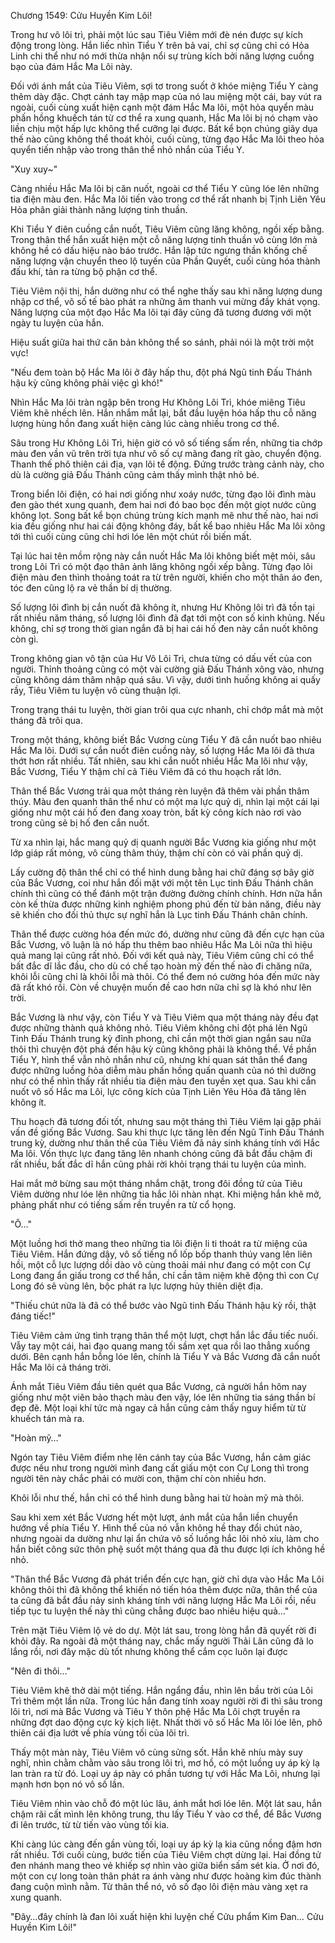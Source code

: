 




Chương 1549: Cửu Huyền Kim Lôi!


Trong hư vô lôi trì, phải một lúc sau Tiêu Viêm mới đè nén được sự kích động trong lòng. Hắn liếc nhìn Tiểu Y trên bả vai, chỉ sợ cũng chỉ có Hỏa Linh chi thể như nó mới thừa nhận nổi sự trùng kích bởi năng lượng cuồng bạo của đám Hắc Ma Lôi này.

Đối với ánh mắt của Tiêu Viêm, sợi tơ trong suốt ở khóe miệng Tiểu Y càng thêm dày đặc. Chợt cánh tay mập mạp của nó lau miệng một cái, bay vút ra ngoài, cuối cùng xuất hiện cạnh một đám Hắc Ma lôi, một hỏa quyển màu phấn hồng khuếch tán từ cơ thể ra xung quanh, Hắc Ma lôi bị nó chạm vào liền chịu một hấp lực không thể cưỡng lại được. Bất kể bọn chúng giãy dụa thế nào cũng không thể thoát khỏi, cuối cùng, từng đạo Hắc Ma lôi theo hỏa quyển tiến nhập vào trong thân thể nhỏ nhắn của Tiểu Y.

"Xuy xuy~"

Càng nhiều Hắc Ma lôi bị căn nuốt, ngoài cơ thể Tiểu Y cũng lóe lên những tia điện màu đen. Hắc Ma lôi tiến vào trong cơ thể rất nhanh bị Tịnh Liên Yêu Hỏa phân giải thành năng lượng tinh thuần.

Khi Tiểu Y điên cuồng cắn nuốt, Tiêu Viêm cũng lăng không, ngồi xếp bằng. Trong thân thể hắn xuất hiện một cỗ năng lượng tinh thuần vô cùng lớn mà không hề có dấu hiệu nào báo trước. Hắn lập tức ngưng thần khống chế năng lượng vận chuyển theo lộ tuyến của Phần Quyết, cuối cùng hóa thành đấu khí, tản ra từng bộ phận cơ thể.

Tiêu Viêm nội thị, hắn dường như có thể nghe thấy sau khi năng lượng dung nhập cơ thể, vô số tế bào phát ra những âm thanh vui mừng đầy khát vọng. Năng lượng của một đạo Hắc Ma lôi tại đây cũng đã tương đương với một ngày tu luyện của hắn.

Hiệu suất giữa hai thứ căn bản không thể so sánh, phải nói là một trời một vực!

"Nếu đem toàn bộ Hắc Ma lôi ở đây hấp thu, đột phá Ngũ tinh Đấu Thánh hậu kỳ cũng không phải việc gì khó!"

Nhìn Hắc Ma lôi tràn ngập bên trong Hư Không Lôi Trì, khóe miêng Tiêu Viêm khẽ nhếch lên. Hắn nhắm mắt lại, bắt đầu luyện hóa hấp thu cỗ năng lượng hùng hồn đang xuất hiện càng lúc càng nhiều trong cơ thể.

Sâu trong Hư Không Lôi Trì, hiện giờ có vô số tiếng sấm rền, những tia chớp màu đen vần vũ trên trời tựa như vô số cự mãng đang rít gào, chuyển động. Thanh thế phô thiên cái địa, vạn lôi tề động. Đứng trước tràng cảnh này, cho dù là cường giả Đấu Thánh cũng cảm thấy mình thật nhỏ bé.

Trong biển lôi điện, có hai nơi giống như xoáy nước, từng đạo lôi đình màu đen gào thét xung quanh, đem hai nơi đó bao bọc đến một giọt nước cũng không lọt. Song bất kể bọn chúng trùng kích mạnh mẽ như thế nào, hai nơi kia đều giống như hai cái động không đáy, bất kể bao nhiêu Hắc Ma lôi xông tới thì cuối cùng cũng chỉ hơi lóe lên một chút rồi biến mất.

Tại lúc hai tên mồm rộng này cắn nuốt Hắc Ma lôi không biết mệt mỏi, sâu trong Lôi Trì có một đạo thân ảnh lăng không ngồi xếp bằng. Từng đạo lôi điện màu đen thình thoảng toát ra từ trên người, khiến cho một thân áo đen, tóc đen cũng lộ ra vẻ thần bí dị thường.

Số lượng lôi đình bị cắn nuốt đã không ít, nhưng Hư Không lôi trì đã tồn tại rất nhiều năm tháng, số lượng lôi đình đã đạt tới một con số kinh khủng. Nếu không, chỉ sợ trong thời gian ngắn đã bị hai cái hố đen này cắn nuốt không còn gì.

Trong không gian vô tận của Hư Vô Lôi Trì, chưa từng có dấu vết của con người. Thỉnh thoảng cũng có một vài cường giả Đấu Thánh xông vào, nhưng cũng không dám thâm nhập quá sâu. Vì vậy, dưới tình huống không ai quấy rầy, Tiêu Viêm tu luyện vô cùng thuận lợi.

Trong trạng thái tu luyện, thời gian trôi qua cực nhanh, chỉ chớp mắt mà một tháng đã trôi qua.

Trong một tháng, không biết Bắc Vương cùng Tiểu Y đã cắn nuốt bao nhiêu Hắc Ma lôi. Dưới sự cắn nuốt điên cuồng này, số lượng Hắc Ma lôi đã thưa thớt hơn rất nhiều. Tất nhiên, sau khi cắn nuốt nhiều Hắc Ma lôi như vậy, Bắc Vương, Tiểu Y thậm chí cả Tiêu Viêm đã có thu hoạch rất lớn.

Thân thể Bắc Vương trải qua một tháng rèn luyện đã thêm vài phần thâm thúy. Màu đen quanh thân thể như có một ma lực quỷ dị, nhìn lại một cái lại giống như một cái hố đen đang xoay tròn, bất kỳ công kích nào rơi vào trong cũng sẽ bị hố đen cắn nuốt.

Từ xa nhìn lại, hắc mang quỷ dị quanh người Bắc Vương kia giống như một lớp giáp rất mỏng, vô cùng thâm thúy, thậm chí còn có vài phần quỷ dị.

Lấy cường độ thân thể chỉ có thể hình dung bằng hai chữ đáng sợ bây giờ của Bắc Vương, coi như hắn đối mặt với một tên Lục tinh Đấu Thánh chân chính thì cũng có thể đánh một trận đường đường chính chính. Hơn nữa hắn còn kế thừa được những kinh nghiệm phong phú đến từ bản năng, điều này sẽ khiến cho đối thủ thực sự nghĩ hắn là Lục tinh Đấu Thánh chân chính.

Thân thể được cường hóa đến mức đó, dường như cũng đã đến cực hạn của Bắc Vương, vô luận là nó hấp thu thêm bao nhiêu Hắc Ma Lôi nữa thì hiệu quả mang lại cũng rất nhỏ. Đối với kết quả này, Tiêu Viêm cũng chỉ có thể bất đắc dĩ lắc đầu, cho dù có chế tạo hoàn mỹ đến thế nào đi chăng nữa, khôi lỗi cũng chỉ là khôi lỗi mà thôi. Có thể đem nó cường hóa đến mức này đã rất khó rồi. Còn về chuyện muốn đề cao hơn nữa chỉ sợ là khó như lên trời.

Bắc Vương là như vậy, còn Tiểu Y và Tiêu Viêm qua một tháng này đều đạt được những thành quả không nhỏ. Tiêu Viêm không chỉ đột phá lên Ngũ Tinh Đấu Thánh trung kỳ đỉnh phong, chỉ cần một thời gian ngắn sau nữa thôi thì chuyện đột phá đến hậu kỳ cũng không phải là không thể. Về phần Tiểu Y, hình thể vẫn nhỏ nhắn như cũ, nhưng khi quan sát thân thể đang được những luồng hỏa diễm màu phấn hồng quấn quanh của nó thì dường như có thể nhìn thấy rất nhiều tia điện màu đen tuyền xẹt qua. Sau khi cắn nuốt vô số Hắc ma Lôi, lực công kích của Tịnh Liên Yêu Hỏa đã tăng lên không ít.

Thu hoạch đã tương đối tốt, nhưng sau một tháng thì Tiêu Viêm lại gặp phải vấn đề giống Bắc Vương. Sau khi thực lực tăng lên đến Ngũ Tinh Đấu Thánh trung kỳ, dường như thân thể của Tiêu Viêm đã nảy sinh kháng tính với Hắc Ma lôi. Vốn thực lực đang tăng lên nhanh chóng cũng đã bắt đầu chậm đi rất nhiều, bất đắc dĩ hắn cũng phải rời khỏi trạng thái tu luyện của mình.

Hai mắt mở bừng sau một tháng nhắm chặt, trong đôi đồng tử của Tiêu Viêm dường như lóe lên những tia hắc lôi nhàn nhạt. Khi miệng hắn khẽ mở, phảng phất như có tiếng sấm rền truyền ra từ cổ họng.

"Ô…"

Một luồng hơi thở mang theo những tia lôi điện li ti thoát ra từ miệng của Tiêu Viêm. Hắn đứng dậy, vô số tiếng nổ lốp bốp thanh thúy vang lên liên hồi, một cỗ lực lượng dồi dào vô cùng thoải mái như đang có một con Cự Long đang ẩn giấu trong cơ thể hắn, chỉ cần tâm niệm khẽ động thì con Cự Long đó sẽ vùng lên, bộc phát ra lực lượng hủy thiên diệt địa.

"Thiếu chút nữa là đã có thể bước vào Ngũ tinh Đấu Thánh hậu kỳ rồi, thật đáng tiếc!"

Tiêu Viêm cảm ứng tình trạng thân thể một lượt, chợt hắn lắc đầu tiếc nuối. Vẫy tay một cái, hai đạo quang mang tối sầm xẹt qua rồi lao thẳng xuống dưới. Bên cạnh hắn bỗng lóe lên, chính là Tiểu Y và Bắc Vương đã cắn nuốt Hắc Ma lôi cả tháng trời.

Ánh mắt Tiêu Viêm đầu tiên quét qua Bắc Vương, cả người hắn hôm nay giống như một viên bảo thạch màu đen vậy, lóe lên những tia sáng thần bí đẹp đẽ. Một loại khí tức mà ngay cả hắn cũng cảm thấy nguy hiểm từ từ khuếch tán mà ra.

"Hoàn mỹ…"

Ngón tay Tiêu Viêm điểm nhẹ lên cánh tay của Bắc Vương, hắn cảm giác được nếu như trong người mình đang cất giấu một con Cự Long thì trong người tên này chắc phải có mười con, thậm chí còn nhiều hơn.

Khôi lỗi như thế, hắn chỉ có thể hình dung bằng hai từ hoàn mỹ mà thôi.

Sau khi xem xét Bắc Vương hết một lượt, ánh mắt của hắn liền chuyển hướng về phía Tiểu Y. Hình thể của nó vẫn không hề thay đổi chút nào, nhưng ngoài da dường như lại ẩn chứa vô số luồng hắc lôi nhỏ xíu, làm cho hắn biết công sức thôn phệ suốt một tháng qua đã thu được lợi ích không hề nhỏ.

"Thân thể Bắc Vương đã phát triển đến cực hạn, giờ chỉ dựa vào Hắc Ma Lôi không thôi thì đã không thể khiến nó tiến hóa thêm được nữa, thân thể của ta cũng đã bắt đầu nảy sinh kháng tính với năng lượng Hắc Ma Lôi rồi, nếu tiếp tục tu luyện thế này thì cũng chẳng được bao nhiêu hiệu quả…"

Trên mặt Tiêu Viêm lộ vẻ do dự. Một lát sau, trong lòng hắn đã quyết rời đi khỏi đây. Ra ngoài đã một tháng nay, chắc mấy người Thải Lân cũng đã lo lắng rồi, nơi đây mặc dù tốt nhưng không thể cắm cọc luôn lại được

"Nên đi thôi…"

Tiêu Viêm khẽ thở dài một tiếng. Hắn ngẩng đầu, nhìn lên bầu trời của Lôi Trì thêm một lần nữa. Trong lúc hắn đang tính xoay người rời đi thì sâu trong lôi trì, nơi mà Bắc Vương và Tiêu Y thôn phệ Hắc Ma Lôi chợt truyền ra những đợt dao động cực kỳ kịch liệt. Nhất thời vô số Hắc Ma lôi lóe lên, phô thiên cái địa lướt về phía vùng tối của lôi trì.

Thấy một màn này, Tiêu Viêm vô cùng sửng sốt. Hắn khẽ nhíu mày suy nghĩ, nhìn chằm chằm vào sâu trong lôi trì, mơ hồ, có một luồng uy áp kỳ lạ lan tràn ra từ đó. Loại uy áp này có phần tương tự với Hắc Ma Lôi, nhưng lại mạnh hơn bọn nó vô số lần.

Tiêu Viêm nhìn vào chỗ đó một lúc lâu, ánh mắt hơi lóe lên. Một lát sau, hắn chậm rãi cất mình lên không trung, thu lấy Tiểu Y vào cơ thể, để Bắc Vương đi lên trước, từ từ tiến vào vùng tối kia.

Khi càng lúc càng đến gần vùng tối, loại uy áp kỳ lạ kia cũng nồng đậm hơn rất nhiều. Tới cuối cùng, bước tiến của Tiêu Viêm chợt dừng lại. Hai đồng tử đen nhánh mang theo vẻ khiếp sợ nhìn vào giữa biển sấm sét kia. Ở nơi đó, một con cự long toàn thân phát ra ánh vàng như được hoàng kim đúc thành đang cuộn mình nằm. Từ thân thể nó, vô số đạo lôi điện màu vàng xẹt ra xung quanh.

"Đây…đây chính là đan lôi xuất hiện khi luyện chế Cửu phẩm Kim Đan… Cửu Huyền Kim Lôi!"




